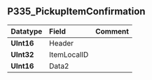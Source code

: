## P335\_PickupItemConfirmation ##
| **Datatype** | **Field** | **Comment** |
|:-------------|:----------|:------------|
| **UInt16** | Header |  |
| **UInt32** | ItemLocalID |  |
| **UInt16** | Data2 |  |